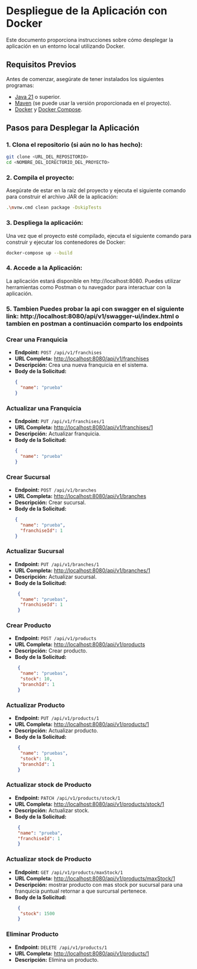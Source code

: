 # Despliegue de la Aplicación con Docker

Este documento proporciona instrucciones sobre cómo desplegar la aplicación en un entorno local utilizando Docker.

## Requisitos Previos

Antes de comenzar, asegúrate de tener instalados los siguientes programas:

- [Java 21](https://www.oracle.com/java/technologies/javase/jdk21-archive-downloads.html) o superior.
- [Maven](https://maven.apache.org/download.cgi) (se puede usar la versión proporcionada en el proyecto).
- [Docker](https://www.docker.com/products/docker-desktop) y [Docker Compose](https://docs.docker.com/compose/).

## Pasos para Desplegar la Aplicación

### 1. **Clona el repositorio** (si aún no lo has hecho):

   ```bash
   git clone <URL_DEL_REPOSITORIO>
   cd <NOMBRE_DEL_DIRECTORIO_DEL_PROYECTO>
  ```

### 2. **Compila el proyecto:**

Asegúrate de estar en la raíz del proyecto y ejecuta el siguiente comando para construir el archivo JAR de la aplicación:

```bash
.\mvnw.cmd clean package -DskipTests
```

### 3. **Despliega la aplicación:**

Una vez que el proyecto esté compilado, ejecuta el siguiente comando para construir y ejecutar los contenedores de Docker:

```bash
docker-compose up --build
```

### 4. **Accede a la Aplicación:**

La aplicación estará disponible en http://localhost:8080. Puedes utilizar herramientas como Postman o tu navegador para interactuar con la aplicación.

### 5. **Tambien Puedes probar la api con swagger en el siguiente link:** http://localhost:8080/api/v1/swagger-ui/index.html o tambien en postman a continuación comparto los endpoints 

### Crear una Franquicia

- **Endpoint:** `POST /api/v1/franchises`
- **URL Completa:** [http://localhost:8080/api/v1/franchises](http://localhost:8080/api/v1/franchises)
- **Descripción:** Crea una nueva franquicia en el sistema.
- **Body de la Solicitud:**
  ```json
  {
    "name": "prueba"
  }
  ``` 
### Actualizar una Franquicia

- **Endpoint:** `PUT /api/v1/franchises/1`
- **URL Completa:** [http://localhost:8080/api/v1/franchises/1](http://localhost:8080/api/v1/franchises/1)
- **Descripción:** Actualizar franquicia.
- **Body de la Solicitud:**
  ```json
  {
    "name": "prueba"
  }
  ```  

### Crear Sucursal

- **Endpoint:** `POST /api/v1/branches`
- **URL Completa:** [http://localhost:8080/api/v1/branches](http://localhost:8080/api/v1/branches)
- **Descripción:** Crear sucursal.
- **Body de la Solicitud:**
  ```json
  {
    "name": "prueba",
    "franchiseId": 1
  }
  ```  
  
### Actualizar Sucursal

- **Endpoint:** `PUT /api/v1/branches/1`
- **URL Completa:** [http://localhost:8080/api/v1/branches/1](http://localhost:8080/api/v1/branches/1)
- **Descripción:** Actualizar sucursal.
- **Body de la Solicitud:**
  ```json
   {
    "name": "pruebas",
    "franchiseId": 1
   }
  ```   
  
### Crear Producto

- **Endpoint:** `POST /api/v1/products`
- **URL Completa:** [http://localhost:8080/api/v1/products](http://localhost:8080/api/v1/products)
- **Descripción:** Crear producto.
- **Body de la Solicitud:**
  ```json
   {
    "name": "pruebas",
    "stock": 10,
    "branchId": 1
   }
  ``` 
  
### Actualizar Producto

- **Endpoint:** `PUT /api/v1/products/1`
- **URL Completa:** [http://localhost:8080/api/v1/products/1](http://localhost:8080/api/v1/products/1)
- **Descripción:** Actualizar producto.
- **Body de la Solicitud:**
  ```json
   {
    "name": "pruebas",
    "stock": 10,
    "branchId": 1
   }
  ```
  
### Actualizar stock de Producto

- **Endpoint:** `PATCH /api/v1/products/stock/1`
- **URL Completa:** [http://localhost:8080/api/v1/products/stock/1](http://localhost:8080/api/v1/products/stock/1)
- **Descripción:** Actualizar stock.
- **Body de la Solicitud:**
  ```json
   {
   "name": "prueba",
   "franchiseId": 1
   }
  ```  


### Actualizar stock de Producto

- **Endpoint:** `GET /api/v1/products/maxStock/1`
- **URL Completa:** [http://localhost:8080/api/v1/products/maxStock/1](http://localhost:8080/api/v1/products/maxStock/1)
- **Descripción:** mostrar producto con mas stock por sucursal para una franquicia puntual retornar a que surcursal pertenece.
- **Body de la Solicitud:**
  ```json
   {
    "stock": 1500  
   }
  ``` 
  
### Eliminar Producto

- **Endpoint:** `DELETE /api/v1/products/1`
- **URL Completa:** [http://localhost:8080/api/v1/products/1](http://localhost:8080/api/v1/products/1)
- **Descripción:** Elimina un producto.

 
  


